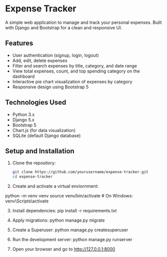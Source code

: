 # Expense Tracker

A simple web application to manage and track your personal expenses. Built with Django and Bootstrap for a clean and responsive UI.

## Features

- User authentication (signup, login, logout)
- Add, edit, delete expenses
- Filter and search expenses by title, category, and date range
- View total expenses, count, and top spending category on the dashboard
- Interactive pie chart visualization of expenses by category
- Responsive design using Bootstrap 5

## Technologies Used

- Python 3.x
- Django 5.x
- Bootstrap 5
- Chart.js (for data visualization)
- SQLite (default Django database)

## Setup and Installation

1. Clone the repository:

   ```bash
   git clone https://github.com/yourusername/expense-tracker.git
   cd expense-tracker

2. Create and activate a virtual enviornment:

python -m venv venv
source venv/bin/activate   # On Windows: venv\Scripts\activate


3. Install dependencies:
pip install -r requirements.txt

4. Apply migrations:
python manage.py migrate

5. Create a Superuser:
python manage.py createsuperuser

6. Run the development server:
python manage.py runserver

7. Open your browser and go to http://127.0.0.1:8000